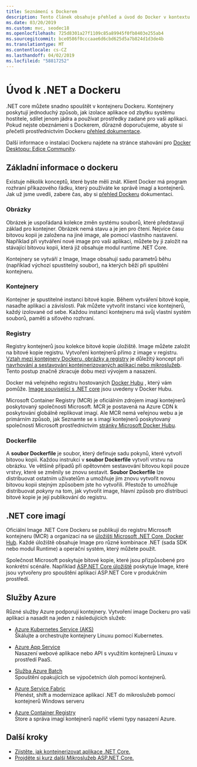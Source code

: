```yaml
---
title: Seznámení s Dockerem
description: Tento článek obsahuje přehled a úvod do Docker v kontextu aplikace .NET Core.
ms.date: 03/20/2019
ms.custom: mvc, seodec18
ms.openlocfilehash: 725d8301a27f1109c85a89945f0fb8403e255ab4
ms.sourcegitcommit: bce0586f0cccaae6d6cbd625d5a7b824d1d3de4b
ms.translationtype: MT
ms.contentlocale: cs-CZ
ms.lasthandoff: 04/02/2019
ms.locfileid: "58817252"
---
```

# <a name="introduction-to-net-and-docker"></a>Úvod k .NET a Dockeru

.NET core můžete snadno spouštět v kontejneru Dockeru. Kontejnery poskytují jednoduchý způsob, jak izolace aplikace od zbytku systému hostitele, sdílet jenom jádra a používat prostředky zadané pro vaši aplikaci. Pokud nejste obeznámeni s Dockerem, důrazně doporučujeme, abyste si přečetli prostřednictvím Dockeru [přehled dokumentace](https://docs.docker.com/engine/docker-overview/).

Další informace o instalaci Dockeru najdete na stránce stahování pro [Docker Desktopu: Edice Community](https://www.docker.com/products/docker-desktop).

## <a name="docker-basics"></a>Základní informace o dockeru

Existuje několik konceptů, které byste měli znát. Klient Docker má program rozhraní příkazového řádku, který používáte ke správě imagí a kontejnerů. Jak už jsme uvedli, zabere čas, aby si [přehled Dockeru](https://docs.docker.com/engine/docker-overview/) dokumentaci. 

### <a name="images"></a>Obrázky

Obrázek je uspořádaná kolekce změn systému souborů, které představují základ pro kontejner. Obrázek nemá stavu a je jen pro čtení. Nejvíce času bitovou kopii je založena na jiné image, ale pomocí vlastního nastavení. Například při vytváření nové image pro vaši aplikaci, můžete by ji založit na stávající bitovou kopii, která již obsahuje modul runtime .NET Core.

Kontejnery se vytváří z Image, Image obsahují sadu parametrů běhu (například výchozí spustitelný soubor), na kterých běží při spuštění kontejneru.

### <a name="containers"></a>Kontejnery

Kontejner je spustitelné instanci bitové kopie. Během vytváření bitové kopie, nasaďte aplikaci a závislosti. Pak můžete vytvořit instanci více kontejnerů, každý izolované od sebe. Každou instanci kontejneru má svůj vlastní systém souborů, paměti a síťového rozhraní.

### <a name="registries"></a>Registry

Registry kontejnerů jsou kolekce bitové kopie úložiště. Image můžete založit na bitové kopie registru. Vytvoření kontejnerů přímo z image v registru. [Vztah mezi kontejnery Dockeru, obrázky a registry](../../standard/microservices-architecture/container-docker-introduction/docker-containers-images-registries.md) je důležitý koncept při [navrhování a sestavování kontejnerizovaných aplikací nebo mikroslužeb](../../standard/microservices-architecture/architect-microservice-container-applications/index.md). Tento postup značně zkracuje dobu mezi vývojem a nasazení.

Docker má veřejného registru hostovaných [Docker Hubu](https://hub.docker.com/) , který vám pomůže. [Image související s .NET core](https://hub.docker.com/_/microsoft-dotnet-core/) jsou uvedeny v Docker Hubu. 

Microsoft Container Registry (MCR) je oficiálním zdrojem imagí kontejnerů poskytovaný společností Microsoft. MCR je postavená na Azure CDN k poskytování globálně replikovat imagí. Ale MCR nemá veřejnou webu a je primárním způsob, jak Seznamte se s imagí kontejnerů poskytovaný společností Microsoft prostřednictvím [stránky Microsoft Docker Hubu](https://hub.docker.com/_/microsoft-dotnet-core/).

### <a name="dockerfile"></a>Dockerfile

A **soubor Dockerfile** je soubor, který definuje sadu pokynů, které vytvoří bitovou kopii. Každou instrukci v **soubor Dockerfile** vytvoří vrstvu na obrázku. Ve většině případů při opětovném sestavování bitovou kopii pouze vrstvy, které se změnily se znovu sestavit. **Soubor Dockerfile** lze distribuovat ostatním uživatelům a umožňuje jim znovu vytvořit novou bitovou kopii stejným způsobem jste ho vytvořili. Přestože to umožňuje distribuovat *pokyny* na tom, jak vytvořit image, hlavní způsob pro distribuci bitové kopie je její publikování do registru.

## <a name="net-core-images"></a>.NET core imagí

Oficiální Image .NET Core Dockeru se publikují do registru Microsoft kontejneru (MCR) a organizací na se [úložišti Microsoft .NET Core, Docker Hub](https://hub.docker.com/_/microsoft-dotnet-core/). Každé úložiště obsahuje Image pro různé kombinace .NET (sada SDK nebo modul Runtime) a operační systém, který můžete použít. 

Společnost Microsoft poskytuje bitové kopie, které jsou přizpůsobené pro konkrétní scénáře. Například [ASP.NET Core úložiště](https://hub.docker.com/_/microsoft-dotnet-core-aspnet/) poskytuje Image, které jsou vytvořeny pro spouštění aplikací ASP.NET Core v produkčním prostředí.

## <a name="azure-services"></a>Služby Azure

Různé služby Azure podporují kontejnery. Vytvoření image Dockeru pro vaši aplikaci a nasadit na jeden z následujících služeb:

* [Azure Kubernetes Service (AKS)](https://azure.microsoft.com/services/kubernetes-service/)\
Škálujte a orchestrujte kontejnery Linuxu pomocí Kubernetes.

* [Azure App Service](https://azure.microsoft.com/services/app-service/containers/)\
Nasazení webové aplikace nebo API s využitím kontejnerů Linuxu v prostředí PaaS.

* [Služba Azure Batch](https://azure.microsoft.com/services/batch/)\
Spouštění opakujících se výpočetních úloh pomocí kontejnerů.

* [Azure Service Fabric](https://azure.microsoft.com/services/service-fabric/)\
Přenést, shift a modernizace aplikací .NET do mikroslužeb pomocí kontejnerů Windows serveru

* [Azure Container Registry](https://azure.microsoft.com/services/container-registry/)\
Store a správa imagí kontejnerů napříč všemi typy nasazení Azure.

## <a name="next-steps"></a>Další kroky

* [Zjistěte, jak kontejnerizovat aplikace .NET Core.](build-docker-netcore-container.md)
* [Projděte si kurz další Mikroslužeb ASP.NET Core.](https://dotnet.microsoft.com/learn/web/aspnet-microservice-tutorial/intro)
